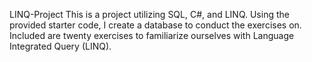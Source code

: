 LINQ-Project
This is a project utilizing SQL, C#, and LINQ.  Using the provided starter code, I create a database to conduct the exercises on.  Included are twenty exercises to familiarize ourselves with Language Integrated Query (LINQ).
